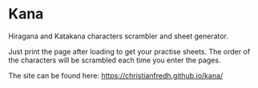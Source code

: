 # Kana

Hiragana and Katakana characters scrambler and sheet generator.

Just print the page after loading to get your practise sheets. The order of the characters will be scrambled each time you enter the pages.

The site can be found here:
https://christianfredh.github.io/kana/
